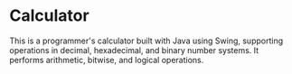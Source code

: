 # Calculator
This is a programmer's calculator built with Java using Swing, supporting operations in decimal, hexadecimal, and binary number systems. It performs arithmetic, bitwise, and logical operations.
